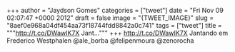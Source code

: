 
+++
author = "Jaydson Gomes"
categories = ["tweet"]
date = "Fri Nov 09 02:07:47 +0000 2012"
draft = false
image = "{TWEET_IMAGE}"
slug = "8aef0e968a04df454aa73f18744fdd8842a0c741"
tags = ["tweet"]
title = """http://t.co/DWawIK7X Jant..."""
+++
http://t.co/DWawIK7X Jantando em Frederico Westphalen @ale_borba @felipenmoura @zenorocha
